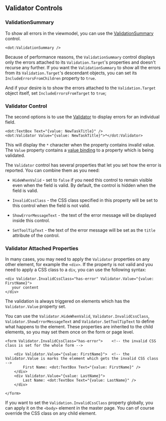 ## Validator Controls

### ValidationSummary

To show all errors in the viewmodel, you can use the [ValidationSummary](/docs/controls/builtin/ValidationSummary/{branch}) control.
 
```DOTHTML
<dot:ValidationSummary />
```

Because of performance reasons, the `ValidationSummary` control displays only the errors attached to its `Validation.Target`'s properties and doesn't recurse any further.
If you want the `ValidationSummary` to show all the errors from its `Validation.Target`'s descendant objects, you can set its `IncludeErrorsFromChildren` property to `true`.

And if your desire is to show the errors attached to the `Validation.Target` object itself, set `IncludeErrorsFromTarget` to `true`;

### Validator Control

The second options is to use the [Validator](/docs/controls/builtin/Validator/{branch}) to display errors for an individual field.

```DOTHTML
<dot:TextBox Text="{value: NewTaskTitle}" />
<dot:Validator Value="{value: NewTaskTitle}">*</dot:Validator>
```

This will display the `*` character when the property contains invalid value. The `Value` property contains a [value binding](/docs/tutorials/basics-value-binding/{branch}) to a property which is being validated.

The `Validator` control has several properties that let you set how the error is reported. You can combine them as you need:

* `HideWhenValid` - set to `false` if you need this control to remain visible even when the field is valid. By default, the control is hidden when the field is valid.

* `InvalidCssClass` - the CSS class specified in this property will be set to this control when the field is not valid. 

* `ShowErrorMessageText` - the text of the error message will be displayed inside this control.

* `SetToolTipText` - the text of the error message will be set as the `title` attribute of the control.

### Validator Attached Properties

In many cases, you may need to apply the `Validator` properties on any other element, for example the `<div>`.
If the property is not valid and you need to apply a CSS class to a `div`, you can use the following syntax:

```DOTHTML
<div Validator.InvalidCssClass="has-error" Validator.Value="{value: FirstName}">
   your content
</div>
```

The validation is always triggered on elements which has the `Validator.Value` property set. 

You can use the `Validator.HideWhenValid`, `Validator.InvalidCssClass`, `Validator.ShowErrorMessageText` and `Validator.SetToolTipText` to define what happens to the element. These properties are inherited to the child elements, so you may set them once on the form or page level. 

```DOTHTML
<form Validator.InvalidCssClass="has-error">    <!-- the invalid CSS class is set for the whole form -->

    <div Validator.Value="{value: FirstName}">  <!-- the Validator.Value is marks the element which gets the invalid CSS class -->
        First Name: <dot:TextBox Text="{value: FirstName}" />
    </div>
    <div Validator.Value="{value: LastName}">
        Last Name: <dot:TextBox Text="{value: LastName}" />
    </div>

</form>
```

If you want to set the `Validation.InvalidCssClass` property globally, you can apply it on the `<body>` element in the master page. 
You can of course override the CSS class on any child element.
